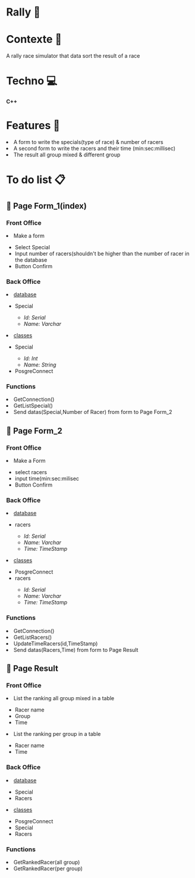 <h1>Rally &#x1F697;</h1>
<h1>Contexte &#x1F9E0;</h1>
<p>A rally race simulator that data sort the result of a race</p>

<h1>Techno &#x1F4BB;</h1>
<p><strong>C++</strong></p>

<h1>Features &#x1F680;</h1>
  <li>A form to write the specials(type of race) & number of racers</li>
  <li>A second form to write the racers and their time (min:sec:millisec)</li>
  <li>The result all group mixed & different group</li>

<h1>To do list &#x1F4CB;</h1>
  <h2> &#x1F4C4; Page Form_1(index)</h2>
    <h3>Front Office</h3>
      <li>Make a form</li>
        <ul>
          <li>Select Special</li>
          <li>Input number of racers(shouldn't be higher than the number of racer in the database</li>
          <li>Button Confirm</li>
        </ul>
    <h3>Back Office</h3>
      <li><u>database</u></li>
      <ul>
        <li>Special</li>
        <ul>
          <li><i>Id: Serial</i></li>
          <li><i>Name: Varchar</i></li>
        </ul>
      </ul>
      <li><u>classes</u></li>
      <ul>
        <li>Special</li>
        <ul>
          <li><i>Id: Int</i></li>
          <li><i>Name: String</i></li>
        </ul>
        <li>PosgreConnect</li>
      </ul>
    <h3>Functions</h3>
      <li>GetConnection()</li>
      <li>GetListSpecial()</li>
      <li>Send datas(Special,Number of Racer) from form to Page Form_2</li>
  <h2> &#x1F4C4; Page Form_2</h2>
    <h3>Front Office</h3>
      <li>Make a Form</li>
        <ul>
          <li>select racers</li>
          <li>input time(min:sec:milisec</li>
          <li>Button Confirm</li>
        </ul>
    <h3>Back Office</h3>
      <li><u>database</u></li>
      <ul>
        <li>racers</li>
          <ul>
            <li><i>Id: Serial</i></li>
            <li><i>Name: Varchar</i></li>
            <li><i>Time: TimeStamp</i></li>
          </ul>
      </ul>
      <li><u>classes</u></li>
      <ul>
        <li>PosgreConnect</li>
        <li>racers</li>
          <ul>
            <li><i>Id: Serial</i></li>
            <li><i>Name: Varchar</i></li>
            <li><i>Time: TimeStamp</i></li>
          </ul>
      </ul>
    <h3>Functions</h3>
      <li>GetConnection()</li>
      <li>GetListRacers()</li>
      <li>UpdateTimeRacers(id,TimeStamp)</li>
      <li>Send datas(Racers,Time) from form to Page Result</li>
  <h2> &#x1F4C4; Page Result</h2>
    <h3>Front Office</h3>
      <li>List the ranking all group mixed in a table</li>
      <ul>
        <li>Racer name</li>
        <li>Group</li>
        <li>Time</li>
      </ul>
      <li>List the ranking per group in a table</li>
      <ul>
        <li>Racer name</li>
        <li>Time</li>
      </ul>
    <h3>Back Office</h3>
      <li><u>database</u></li>
      <ul>
        <li>Special</li>
        <li>Racers</li>
      </ul>
      <li><u>classes</u></li>
      <ul>
        <li>PosgreConnect</li>
        <li>Special</li>
        <li>Racers</li>
      </ul>
    <h3>Functions</h3>
      <li>GetRankedRacer(all group)</li>
      <li>GetRankedRacer(per group)</li>
